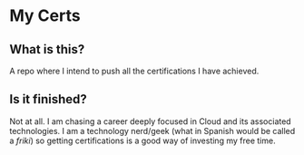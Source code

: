 # My Certs

## What is this?
A repo where I intend to push all the certifications I have achieved.

## Is it finished?
Not at all. I am chasing a career deeply focused in Cloud and its associated technologies. I am a technology nerd/geek (what in Spanish would be called a _friki_) so getting certifications is a good way of investing my free time.
